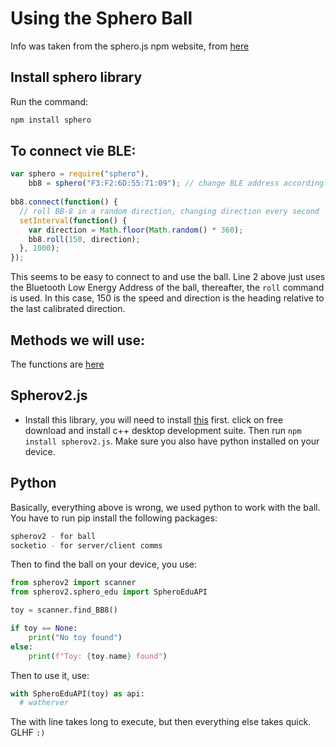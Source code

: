 # Using the Sphero Ball

Info was taken from the sphero.js npm website, from [here](https://www.npmjs.com/package/sphero)

## Install sphero library
Run the command:
```bash
npm install sphero
```

## To connect vie BLE:
```javascript
var sphero = require("sphero"),
    bb8 = sphero("F3:F2:6D:55:71:09"); // change BLE address accordingly
 
bb8.connect(function() {
  // roll BB-8 in a random direction, changing direction every second
  setInterval(function() {
    var direction = Math.floor(Math.random() * 360);
    bb8.roll(150, direction);
  }, 1000);
});
```

This seems to be easy to connect to and use the ball.
Line 2 above just uses the Bluetooth Low Energy Address of the ball, thereafter, the `roll` command is used. In this case, 150 is the speed and direction is the heading relative to the last calibrated direction.

## Methods we will use:
The functions are [here](https://www.npmjs.com/package/sphero?activeTab=code)

## Spherov2.js
- Install this library, you will need to install [this](https://visualstudio.microsoft.com/downloads/) first. click on free download and install c++ desktop development suite. Then run `npm install spherov2.js`. Make sure you also have python installed on your device.

## Python
Basically, everything above is wrong, we used python to work with the ball.
You have to run pip install the following packages:
```bash
spherov2 - for ball
socketio - for server/client comms
```
Then to find the ball on your device, you use: 
```python
from spherov2 import scanner
from spherov2.sphero_edu import SpheroEduAPI

toy = scanner.find_BB8()

if toy == None:
    print("No toy found")
else:
    print(f"Toy: {toy.name} found")
```
Then to use it, use: 
```python
with SpheroEduAPI(toy) as api:
  # watherver  
```

The with line takes long to execute, but then everything else takes quick. GLHF `:)`